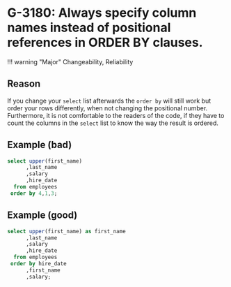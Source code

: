 # G-3180: Always specify column names instead of positional references in ORDER BY clauses.

!!! warning "Major"
    Changeability, Reliability

## Reason

If you change your `select` list afterwards the `order by` will still work but order your rows differently, when not changing the positional number. Furthermore, it is not comfortable to the readers of the code, if they have to count the columns in the `select` list to know the way the result is ordered.

## Example (bad)

``` sql
select upper(first_name)
      ,last_name
      ,salary
      ,hire_date
  from employees
 order by 4,1,3;
```

## Example (good)

``` sql
select upper(first_name) as first_name
      ,last_name
      ,salary
      ,hire_date
  from employees
 order by hire_date
      ,first_name
      ,salary;
```